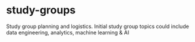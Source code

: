 # study-groups
Study group planning and logistics. Initial study group topics could include data engineering, analytics, machine learning &amp; AI
